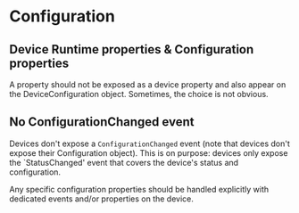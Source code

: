 # Configuration

## Device Runtime properties & Configuration properties

A property should not be exposed as a device property and also appear on the DeviceConfiguration object.
Sometimes, the choice is not obvious.

## No ConfigurationChanged event

Devices don't expose a `ConfigurationChanged` event (note that devices don't expose their Configuration object).
This is on purpose: devices only expose the `StatusChanged' event that covers the device's status and configuration.

Any specific configuration properties should be handled explicitly with dedicated events and/or properties on the device.

